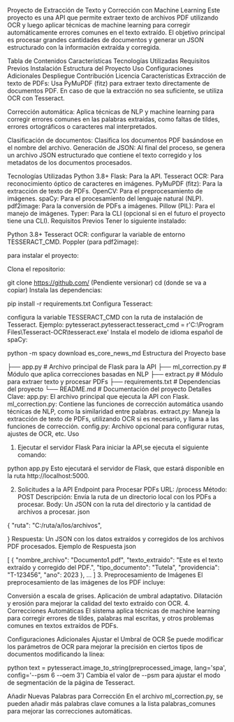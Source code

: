 Proyecto de Extracción de Texto y Corrección con Machine Learning
Este proyecto es una API que permite extraer texto de archivos PDF utilizando OCR y luego aplicar técnicas de machine learning para corregir automáticamente errores comunes en el texto extraído. El objetivo principal es procesar grandes cantidades de documentos y generar un JSON estructurado con la información extraída y corregida.

Tabla de Contenidos
Características
Tecnologías Utilizadas
Requisitos Previos
Instalación
Estructura del Proyecto
Uso
Configuraciones Adicionales
Despliegue
Contribución
Licencia
Características
Extracción de texto de PDFs: Usa PyMuPDF (fitz) para extraer texto directamente de documentos PDF. En caso de que la extracción no sea suficiente, se utiliza OCR con Tesseract.

Corrección automática: Aplica técnicas de NLP y machine learning para corregir errores comunes en las palabras extraídas, como faltas de tildes, errores ortográficos o caracteres mal interpretados.

Clasificación de documentos: Clasifica los documentos PDF basándose en el nombre del archivo.
Generación de JSON: Al final del proceso, se genera un archivo JSON estructurado que contiene el texto corregido y los metadatos de los documentos procesados.

Tecnologías Utilizadas
Python 3.8+
Flask: Para la API.
Tesseract OCR: Para reconocimiento óptico de caracteres en imágenes.
PyMuPDF (fitz): Para la extracción de texto de PDFs.
OpenCV: Para el preprocesamiento de imágenes.
spaCy: Para el procesamiento del lenguaje natural (NLP).
pdf2image: Para la conversión de PDFs a imágenes.
Pillow (PIL): Para el manejo de imágenes.
Typer: Para la CLI (opcional si en el futuro el proyecto tiene una CLI).
Requisitos Previos
Tener lo siguiente instalado:

Python 3.8+
Tesseract OCR:
configurar la variable de entorno TESSERACT_CMD.
Poppler (para pdf2image):



para instalar el proyecto:

Clona el repositorio:


git clone https://github.com/ (Pendiente versionar)
cd (donde se va a copiar)
Instala las dependencias:


pip install -r requirements.txt
Configura Tesseract:

configura la variable TESSERACT_CMD con la ruta de instalación de Tesseract. Ejemplo:
pytesseract.pytesseract.tesseract_cmd = r'C:\Program Files\Tesseract-OCR\tesseract.exe'
Instala el modelo de idioma español de spaCy:

python -m spacy download es_core_news_md
Estructura del Proyecto base

├── app.py                     # Archivo principal de Flask para la API
├── ml_correction.py           # Módulo que aplica correcciones basadas en NLP
├── extract.py                 # Módulo para extraer texto y procesar PDFs
├── requirements.txt           # Dependencias del proyecto
└── README.md                  # Documentación del proyecto
Detalles Clave:
app.py: El archivo principal que ejecuta la API con Flask.
ml_correction.py: Contiene las funciones de corrección automática usando técnicas de NLP, como la similaridad entre palabras.
extract.py: Maneja la extracción de texto de PDFs, utilizando OCR si es necesario, y llama a las funciones de corrección.
config.py: Archivo opcional para configurar rutas, ajustes de OCR, etc.
Uso
1. Ejecutar el servidor Flask
Para iniciar la API,se ejecuta el siguiente comando:

python app.py
Esto ejecutará el servidor de Flask, que estará disponible en la ruta http://localhost:5000.

2. Solicitudes a la API
Endpoint para Procesar PDFs
URL: /process
Método: POST
Descripción: Envía la ruta de un directorio local con los PDFs a procesar.
Body: Un JSON con la ruta del directorio y la cantidad de archivos a procesar.
json

{
  "ruta": "C:/ruta/a/los/archivos",

}
Respuesta: Un JSON con los datos extraídos y corregidos de los archivos PDF procesados.
Ejemplo de Respuesta
json

[
  {
    "nombre_archivo": "Documento1.pdf",
    "texto_extraido": "Este es el texto extraído y corregido del PDF.",
    "tipo_documento": "Tutela",
    "providencia": "T-123456",
    "ano": 2023
  },
  ...
]
3. Preprocesamiento de Imágenes
El preprocesamiento de las imágenes de los PDF incluye:

Conversión a escala de grises.
Aplicación de umbral adaptativo.
Dilatación y erosión para mejorar la calidad del texto extraído con OCR.
4. Correcciones Automáticas
El sistema aplica técnicas de machine learning para corregir errores de tildes, palabras mal escritas, y otros problemas comunes en textos extraídos de PDFs.

Configuraciones Adicionales
Ajustar el Umbral de OCR
Se puede modificar los parámetros de OCR para mejorar la precisión en ciertos tipos de documentos modificando la línea:

python
text = pytesseract.image_to_string(preprocessed_image, lang='spa', config='--psm 6 --oem 3')
Cambia el valor de --psm para ajustar el modo de segmentación de la página de Tesseract.

Añadir Nuevas Palabras para Corrección
En el archivo ml_correction.py, se pueden añadir más palabras clave comunes a la lista palabras_comunes para mejorar las correcciones automáticas.

